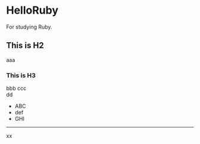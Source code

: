 # HelloRuby
For studying Ruby.

## This is H2
aaa

### This is H3
bbb
ccc  
dd
  
* ABC
* def
* GHI
***
xx
